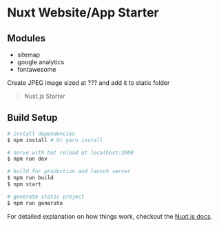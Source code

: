 # Nuxt Website/App Starter

## Modules

* sitemap
* google analytics
* fontawesome

Create JPEG image sized at ??? and add it to static folder

> Nuxt.js Starter

## Build Setup

```bash
# install dependencies
$ npm install # Or yarn install

# serve with hot reload at localhost:3000
$ npm run dev

# build for production and launch server
$ npm run build
$ npm start

# generate static project
$ npm run generate
```

For detailed explanation on how things work, checkout the [Nuxt.js docs](https://github.com/nuxt/nuxt.js).
